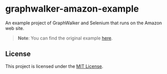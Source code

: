 # graphwalker-amazon-example

An example project of GraphWalker and Selenium that runs on the Amazon web site.

> **Note**: You can find the original example [here](https://github.com/GraphWalker/graphwalker-example/tree/master/java-amazon).

## License

This project is licensed under the [MIT License](LICENSE).
